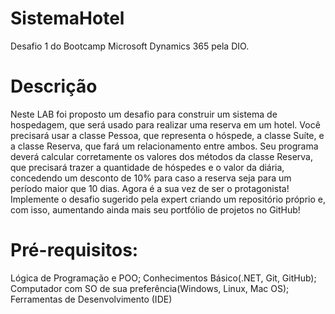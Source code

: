# SistemaHotel
Desafio 1 do Bootcamp Microsoft Dynamics 365 pela DIO.

# Descrição
Neste LAB foi proposto um desafio para construir um sistema de hospedagem, que será usado para realizar uma reserva em um hotel. Você precisará usar a classe Pessoa, que representa o hóspede, a classe Suíte, e a classe Reserva, que fará um relacionamento entre ambos. Seu programa deverá calcular corretamente os valores dos métodos da classe Reserva, que precisará trazer a quantidade de hóspedes e o valor da diária, concedendo um desconto de 10% para caso a reserva seja para um período maior que 10 dias.
Agora é a sua vez de ser o protagonista! Implemente o desafio sugerido pela expert criando um repositório próprio e, com isso, aumentando ainda mais seu portfólio de projetos no GitHub!

# Pré-requisitos:

Lógica de Programação e POO;
Conhecimentos Básico(.NET, Git, GitHub);
Computador com SO de sua preferência(Windows, Linux, Mac OS);
Ferramentas de Desenvolvimento (IDE)
